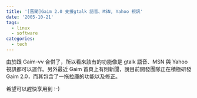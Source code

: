 ```yaml
---
title: '[舊聞]Gaim 2.0 支援gtalk 語音、MSN, Yahoo 視訊'
date: '2005-10-21'
tags:
  - linux
  - software
categories:
  - tech
---
```

由於跟 Gaim-vv 合併了，所以看來該有的功能像是 gtalk 語音、MSN 與 Yahoo 視訊都可以運作。另外最近 Gaim 首頁上有則新聞，說目前開發團隊正在積極研發 Gaim 2.0，而其包含了一拖拉庫的功能以及修正。  
  
希望可以趕快享用到 :-)